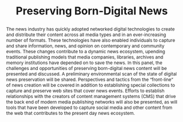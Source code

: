 ---
abstract: The news industry has quickly adopted networked digital technologies to
  create and distribute their content across all media types and in an ever-increasing
  number of formats. These technologies have also enabled individuals to capture and
  share information, news, and opinion on contemporary and community events. These
  changes contribute to a dynamic news ecosystem, upending traditional publishing
  models that media companies, libraries, archives and memory institutions have depended
  on to save the news. In this panel, the challenges and opportunities of preserving
  born-digital news content will be presented and discussed. A preliminary environmental
  scan of the state of digital news preservation will be shared. Perspectives and
  tactics from the “front-line” of news creation will be covered in addition to establishing
  special collections to capture and preserve web sites that cover news events. Efforts
  to establish relationships with the creators of content management systems (CMS)
  that drive the back end of modern media publishing networks will also be presented,
  as will tools that have been developed to capture social media and other content
  from the web that contributes to the present day news ecosystem.
creators:
- McCain, Edward
- Sommers, Hannah
- Klein, Martin
- Moffatt, Christie
- Potter, Abigail
- Reecht, Stéphane
date: null
document_url: https://services.phaidra.univie.ac.at/api/object/o:429528/download
grand_parent: iPRES
institutions: []
keywords:
- digital preservation
- digital curation
- chapel hill
landing_page_url: https://phaidra.univie.ac.at/o:429528
language: eng
layout: publication
license: CC BY 4.0 International
notes_url: null
parent: iPRES 2015
publication_type: paper
size: 253019
slides_url: null
source_name: iPRES
stream_url: null
title: Preserving Born-Digital News
year: 2015
---
